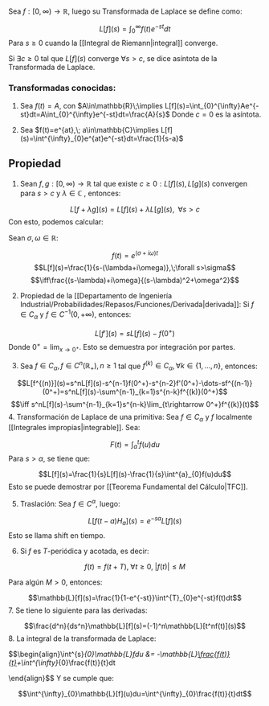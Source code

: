 
Sea $f:[0,\infty)\rightarrow\mathbb{R}$, luego su Transformada de Laplace se define como: 

$$L[f](s)=\int^{\infty}_{0}f(t)e^{-st}dt$$ 
Para $s\geq 0$ cuando la [[Integral de Riemann|integral]] converge. 

Si $\exists c\geq 0$ tal que $L[f](s)$ converge $\forall s>c$, se dice asíntota de la Transformada de Laplace. 

### Transformadas conocidas: 

1. Sea $f(t)=A$, con $A\in\mathbb{R}\;\implies L[f](s)=\int_{0}^{\infty}Ae^{-st}dt=A\int_{0}^{\infty}e^{-st}dt=\frac{A}{s}$
Donde $c=0$ es la asíntota. 

2. Sea $f(t)=e^{at},\; a\in\mathbb{C}\implies L[f](s)=\int^{\infty}_{0}e^{at}e^{-st}dt=\frac{1}{s-a}$


## Propiedad 

1. Sean $f,g:[0,\infty)\rightarrow\mathbb{R}$ tal que existe $c\geq 0: L[f](s),L[g](s)$ convergen para $s>c$ y $\lambda\in\mathbb{C}$ , entonces: 

$$L[f+\lambda g](s)=L[f](s)+\lambda L[g](s),\;\;\forall s>c$$ 
Con esto, podemos calcular: 

Sean $\sigma,\omega\in\mathbb{R}$: 

$$f(t)=e^{(\sigma + i\omega)t}$$ $$L[f](s)=\frac{1}{s-(\lambda+i\omega)},\;\forall s>\sigma$$ 
$$\iff\frac{(s-\lambda)+i\omega}{(s-\lambda)^2+\omega^2}$$ 

2. Propiedad de la [[Departamento de Ingeniería Industrial/Probabilidades/Repasos/Funciones/Derivada|derivada]]: Si $f\in C_{\alpha}$  y $f\in C^{-1}(0,+\infty)$, entonces: 

$$L[f'](s)=sL[f](s)-f(0^+)$$ 
Donde $0^+=\lim_{x\rightarrow 0^+}$. Esto se demuestra por integración por partes. 

3. Sea $f\in C_\alpha, f\in C^n(\mathbb{R}_+), n\geq 1$ tal que $f^{(k)}\in C_\alpha, \forall k\in\lbrace 1,\dots,n\rbrace$, entonces: 

$$L[f^{(n)}](s)=s^nL[f](s)-s^{n-1}f(0^+)-s^{n-2}f'(0^+)-\dots-sf^{(n-1)}(0^+)=s^nL[f](s)-\sum^{n-1}_{k=1}s^{n-k}f^{(k)}(0^+)$$ $$\iff s^nL[f](s)-\sum^{n-1}_{k=1}s^{n-k}\lim_{t\rightarrow 0^+}f^{(k)}(t)$$ 
4. Transformación de Laplace de una primitiva: Sea $f\in C_\alpha$ y $f$ localmente [[Integrales impropias|integrable]]. Sea: 

$$F(t)=\int^{t}_{a}f(u)du$$ 
Para $s>\alpha$, se tiene que: 

$$L[f](s)=\frac{1}{s}L[f](s)-\frac{1}{s}\int^{a}_{0}f(u)du$$ 
Esto se puede demostrar por [[Teorema Fundamental del Cálculo|TFC]]. 

5. Traslación: Sea $f\in C^\alpha$, luego: 

$$L[f(t-a)H_a](s)=e^{-sa}L[f](s)$$ 
Esto se llama shift en tiempo. 

6. Si $f$ es $T$-periódica y acotada, es decir: 

$$f(t)=f(t+T),\;\forall t\geq 0,\;\vert f(t)\vert\leq M$$

Para algún $M>0$, entonces: 

$$\mathbb{L}[f](s)=\frac{1}{1-e^{-st}}\int^{T}_{0}e^{-st}f(t)dt$$ 
7. Se tiene lo siguiente para las derivadas: 

$$\frac{d^n}{ds^n}\mathbb{L}[f](s)=(-1)^n\mathbb{L}[t^nf(t)](s)$$ 
8. La integral de la transformada de Laplace: 

$$\begin{align}\int^{s}_{0}\mathbb{L}[f](u)du &= -\mathbb{L}[\frac{f(t)}{t}](s)+\int^{\infty}_{0}\frac{f(t)}{t}dt

\end{align}$$ 
Y se cumple que: 

$$\int^{\infty}_{0}\mathbb{L}[f](u)du=\int^{\infty}_{0}\frac{f(t)}{t}dt$$

